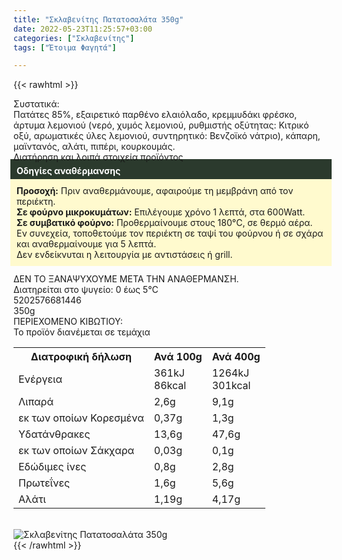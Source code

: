 ```yaml
---
title: "Σκλαβενίτης Πατατοσαλάτα 350g"
date: 2022-05-23T11:25:57+03:00
categories: ["Σκλαβενίτης"]
tags: ["Έτοιμα Φαγητά"]

---
```

{{< rawhtml >}}

<div class="sload586"><div class="product"><div id="sistatika">Συστατικά:</div><div class="alltext">Πατάτες 85%, εξαιρετικό παρθένο ελαιόλαδο, κρεμμυδάκι φρέσκο, άρτυμα λεμονιού (νερό, χυμός λεμονιού, ρυθμιστής οξύτητας: Κιτρικό οξύ, αρωματικές ύλες λεμονιού, συντηρητικό: Βενζοϊκό νάτριο), κάπαρη, μαϊντανός, αλάτι, πιπέρι, κουρκουμάς.</div><div id="loipa">Διατήρηση και λοιπά στοιχεία προϊόντος</div><div class="alltext"><div style="background:#2b3a2d;padding:10px;margin:-5px;color:#fff"><b>Οδηγίες αναθέρμανσης</b></div><div style="background:#ffface;padding:10px;margin:-5px"><b>Προσοχή:</b> Πριν αναθερμάνουμε, αφαιρούμε τη μεμβράνη από τον περιέκτη.<br><b>Σε φούρνο μικροκυμάτων:</b> Επιλέγουμε χρόνο 1 λεπτά, στα 600Watt.<br><b>Σε συμβατικό φούρνο:</b> Προθερμαίνουμε στους 180°C, σε θερμό αέρα. Εν συνεχεία, τοποθετούμε τον περιέκτη σε ταψί του φούρνου ή σε σχάρα και αναθερμαίνουμε για 5 λεπτά.<br>Δεν ενδείκνυται η λειτουργία με αντιστάσεις ή grill.</div><br>ΔΕΝ ΤΟ ΞΑΝΑΨΥΧΟΥΜΕ ΜΕΤΑ ΤΗΝ ΑΝΑΘΕΡΜΑΝΣΗ.<br>Διατηρείται στο ψυγείο: 0 έως 5°C<br></div><div id="barcode"><div id="barimage1"></div><span id="bartext">5202576681446</span></div><div id="varos"><div id="varosimage1"></div><span id="varostext">350g</span></div><div id="kivotio">ΠΕΡΙΕΧΟΜΕΝΟ ΚΙΒΩΤΙΟΥ:<br>Το προϊόν διανέμεται σε τεμάχια</div><div class="tabout"><table id="diatable"><tbody><tr><th>Διατροφική δήλωση</th><th>Ανά 100g</th><th>Ανά 400g</th></tr><tr><td class="texr2">Ενέργεια</td><td class="texr">361kJ<br>86kcal</td><td class="texr">1264kJ<br>301kcal</td></tr><tr><td class="texr2">Λιπαρά</td><td class="texr">2,6g</td><td class="texr">9,1g</td></tr><tr><td class="gray">εκ των οποίων Κορεσµένα</td><td class="gray2">0,37g</td><td class="gray2">1,3g</td></tr><tr><td class="texr2">Yδατάνθρακες</td><td class="texr">13,6g</td><td class="texr">47,6g</td></tr><tr><td class="gray">εκ των οποίων Σάκχαρα</td><td class="gray2">0,03g</td><td class="gray2">0,1g</td></tr><tr><td class="texr2">Eδώδιμες ίνες</td><td class="texr">0,8g</td><td class="texr">2,8g</td></tr><tr><td class="texr2">Πρωτεΐνες</td><td class="texr">1,6g</td><td class="texr">5,6g</td></tr><tr><td class="texr2">Αλάτι</td><td class="texr">1,19g</td><td class="texr">4,17g</td></tr></tbody></table></div><br><div class="pimg"><img alt="Σκλαβενίτης Πατατοσαλάτα 350g" title="Σκλαβενίτης Πατατοσαλάτα 350g" src="/media/images/sklavenitis-patatosalata-350g.jpg"></div></div></div>
{{< /rawhtml >}}


